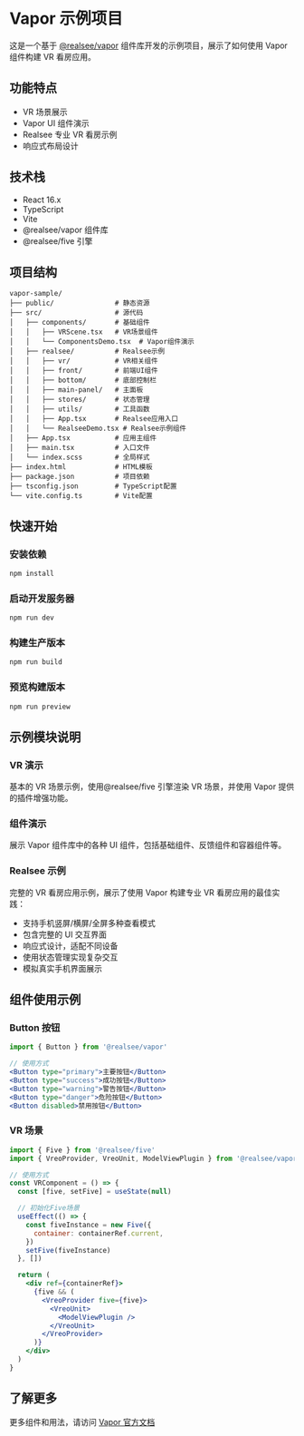# Vapor 示例项目

这是一个基于 [@realsee/vapor](https://vapor.realsee.cn/) 组件库开发的示例项目，展示了如何使用 Vapor 组件构建 VR 看房应用。

## 功能特点

- VR 场景展示
- Vapor UI 组件演示
- Realsee 专业 VR 看房示例
- 响应式布局设计

## 技术栈

- React 16.x
- TypeScript
- Vite
- @realsee/vapor 组件库
- @realsee/five 引擎

## 项目结构

```
vapor-sample/
├── public/               # 静态资源
├── src/                  # 源代码
│   ├── components/       # 基础组件
│   │   ├── VRScene.tsx   # VR场景组件
│   │   └── ComponentsDemo.tsx  # Vapor组件演示
│   ├── realsee/          # Realsee示例
│   │   ├── vr/           # VR相关组件
│   │   ├── front/        # 前端UI组件
│   │   ├── bottom/       # 底部控制栏
│   │   ├── main-panel/   # 主面板
│   │   ├── stores/       # 状态管理
│   │   ├── utils/        # 工具函数
│   │   ├── App.tsx       # Realsee应用入口
│   │   └── RealseeDemo.tsx # Realsee示例组件
│   ├── App.tsx           # 应用主组件
│   ├── main.tsx          # 入口文件
│   └── index.scss        # 全局样式
├── index.html            # HTML模板
├── package.json          # 项目依赖
├── tsconfig.json         # TypeScript配置
└── vite.config.ts        # Vite配置
```

## 快速开始

### 安装依赖

```bash
npm install
```

### 启动开发服务器

```bash
npm run dev
```

### 构建生产版本

```bash
npm run build
```

### 预览构建版本

```bash
npm run preview
```

## 示例模块说明

### VR 演示

基本的 VR 场景示例，使用@realsee/five 引擎渲染 VR 场景，并使用 Vapor 提供的插件增强功能。

### 组件演示

展示 Vapor 组件库中的各种 UI 组件，包括基础组件、反馈组件和容器组件等。

### Realsee 示例

完整的 VR 看房应用示例，展示了使用 Vapor 构建专业 VR 看房应用的最佳实践：

- 支持手机竖屏/横屏/全屏多种查看模式
- 包含完整的 UI 交互界面
- 响应式设计，适配不同设备
- 使用状态管理实现复杂交互
- 模拟真实手机界面展示

## 组件使用示例

### Button 按钮

```jsx
import { Button } from '@realsee/vapor'

// 使用方式
<Button type="primary">主要按钮</Button>
<Button type="success">成功按钮</Button>
<Button type="warning">警告按钮</Button>
<Button type="danger">危险按钮</Button>
<Button disabled>禁用按钮</Button>
```

### VR 场景

```jsx
import { Five } from '@realsee/five'
import { VreoProvider, VreoUnit, ModelViewPlugin } from '@realsee/vapor'

// 使用方式
const VRComponent = () => {
  const [five, setFive] = useState(null)

  // 初始化Five场景
  useEffect(() => {
    const fiveInstance = new Five({
      container: containerRef.current,
    })
    setFive(fiveInstance)
  }, [])

  return (
    <div ref={containerRef}>
      {five && (
        <VreoProvider five={five}>
          <VreoUnit>
            <ModelViewPlugin />
          </VreoUnit>
        </VreoProvider>
      )}
    </div>
  )
}
```

## 了解更多

更多组件和用法，请访问 [Vapor 官方文档](https://vapor.realsee.cn/)
